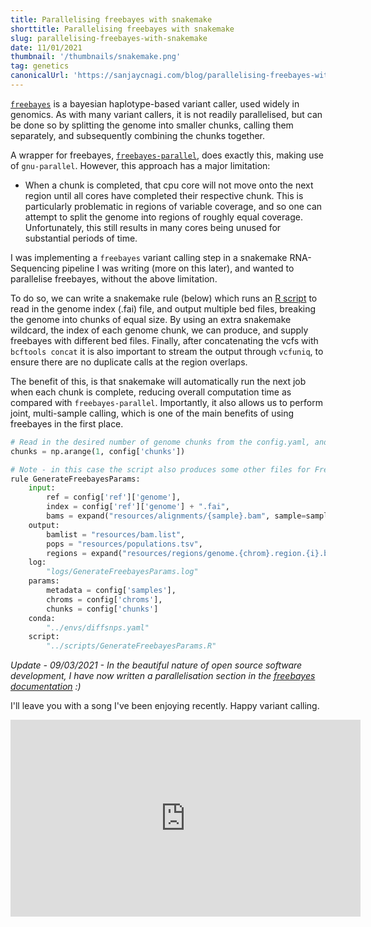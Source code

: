 ```yaml
---
title: Parallelising freebayes with snakemake
shorttitle: Parallelising freebayes with snakemake
slug: parallelising-freebayes-with-snakemake
date: 11/01/2021
thumbnail: '/thumbnails/snakemake.png'
tag: genetics
canonicalUrl: 'https://sanjaycnagi.com/blog/parallelising-freebayes-with-snakemake/'
---
```


[`freebayes`](https://github.com/freebayes/freebayes) is a bayesian haplotype-based variant caller, used widely in genomics. As with many variant callers, it is not readily parallelised, but can be done so by splitting the genome into smaller chunks, calling them separately, and subsequently combining the chunks together.

A wrapper for freebayes, [`freebayes-parallel`](https://github.com/freebayes/freebayes/blob/master/scripts/freebayes-parallel), does exactly this, making use of `gnu-parallel`. However, this approach has a major limitation:

* When a chunk is completed, that cpu core will not move onto the next region until all cores have completed their respective chunk. This is particularly problematic in regions of variable coverage, and so one can attempt to split the genome into regions of roughly equal coverage. Unfortunately, this still results in many cores being unused for substantial periods of time.

I was implementing a `freebayes` variant calling step in a snakemake RNA-Sequencing pipeline I was writing (more on this later), and wanted to parallelise freebayes, without the above limitation. 

To do so, we can write a snakemake rule (below) which runs an [R script](https://github.com/sanjaynagi/rna-seq-ir/blob/master/workflow/scripts/GenerateFreebayesParams.R) to read in the genome index (.fai) file, and output multiple bed files, breaking the genome into chunks of equal size. By using an extra snakemake wildcard, the index of each genome chunk, we can produce, and supply freebayes with different bed files. Finally, after concatenating the vcfs with `bcftools concat` it is also important to stream the output through `vcfuniq`, to ensure there are no duplicate calls at the region overlaps. 

The benefit of this, is that snakemake will automatically run the next job when each chunk is complete, reducing overall computation time as compared with `freebayes-parallel`. Importantly, it also allows us to perform joint, multi-sample calling, which is one of the main benefits of using freebayes in the first place. 


```python
# Read in the desired number of genome chunks from the config.yaml, and arange a sequence 1-n. 
chunks = np.arange(1, config['chunks'])

# Note - in this case the script also produces some other files for Freebayes
rule GenerateFreebayesParams:
    input:
        ref = config['ref']['genome'],
        index = config['ref']['genome'] + ".fai",
        bams = expand("resources/alignments/{sample}.bam", sample=samples)
    output:
        bamlist = "resources/bam.list",
        pops = "resources/populations.tsv",
        regions = expand("resources/regions/genome.{chrom}.region.{i}.bed", chrom=config['chroms'], i = chunks) # bed files 
    log:
        "logs/GenerateFreebayesParams.log"
    params:
        metadata = config['samples'],
        chroms = config['chroms'],
        chunks = config['chunks']
    conda:
        "../envs/diffsnps.yaml"
    script:
        "../scripts/GenerateFreebayesParams.R"
```

*Update - 09/03/2021 - In the beautiful nature of open source software development, I have now written a parallelisation section in the [freebayes documentation](https://github.com/freebayes/freebayes) :)*

I'll leave you with a song I've been enjoying recently. Happy variant calling.

<iframe width="560" height="315" src="https://www.youtube.com/embed/1fBEEANitDY" frameBorder="0" allow="autoplay; encrypted-media" allowFullScreen></iframe>


